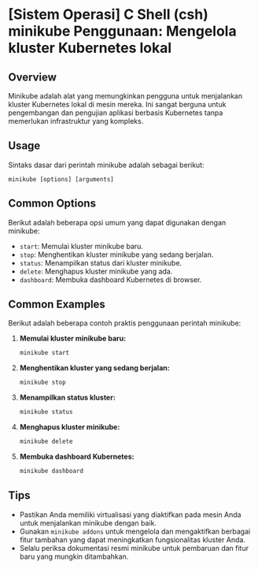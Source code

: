 # [Sistem Operasi] C Shell (csh) minikube Penggunaan: Mengelola kluster Kubernetes lokal

## Overview
Minikube adalah alat yang memungkinkan pengguna untuk menjalankan kluster Kubernetes lokal di mesin mereka. Ini sangat berguna untuk pengembangan dan pengujian aplikasi berbasis Kubernetes tanpa memerlukan infrastruktur yang kompleks.

## Usage
Sintaks dasar dari perintah minikube adalah sebagai berikut:

```
minikube [options] [arguments]
```

## Common Options
Berikut adalah beberapa opsi umum yang dapat digunakan dengan minikube:

- `start`: Memulai kluster minikube baru.
- `stop`: Menghentikan kluster minikube yang sedang berjalan.
- `status`: Menampilkan status dari kluster minikube.
- `delete`: Menghapus kluster minikube yang ada.
- `dashboard`: Membuka dashboard Kubernetes di browser.

## Common Examples
Berikut adalah beberapa contoh praktis penggunaan perintah minikube:

1. **Memulai kluster minikube baru:**
   ```bash
   minikube start
   ```

2. **Menghentikan kluster yang sedang berjalan:**
   ```bash
   minikube stop
   ```

3. **Menampilkan status kluster:**
   ```bash
   minikube status
   ```

4. **Menghapus kluster minikube:**
   ```bash
   minikube delete
   ```

5. **Membuka dashboard Kubernetes:**
   ```bash
   minikube dashboard
   ```

## Tips
- Pastikan Anda memiliki virtualisasi yang diaktifkan pada mesin Anda untuk menjalankan minikube dengan baik.
- Gunakan `minikube addons` untuk mengelola dan mengaktifkan berbagai fitur tambahan yang dapat meningkatkan fungsionalitas kluster Anda.
- Selalu periksa dokumentasi resmi minikube untuk pembaruan dan fitur baru yang mungkin ditambahkan.